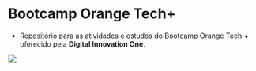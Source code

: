 # Bootcamp Orange Tech+
- Repositório para as atividades e estudos do Bootcamp Orange Tech + oferecido pela  **Digital Innovation One**.


![](https://hermes.digitalinnovation.one/tracks/59417914-c4ce-4bf8-b802-f1c1985a07fa.png)
